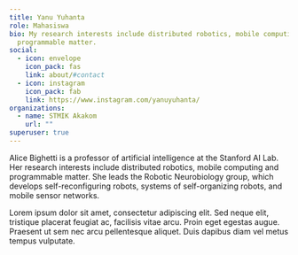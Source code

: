 ```yaml
---
title: Yanu Yuhanta
role: Mahasiswa
bio: My research interests include distributed robotics, mobile computing and
  programmable matter.
social:
  - icon: envelope
    icon_pack: fas
    link: about/#contact
  - icon: instagram
    icon_pack: fab
    link: https://www.instagram.com/yanuyuhanta/
organizations:
  - name: STMIK Akakom
    url: ""
superuser: true
---
```


Alice Bighetti is a professor of artificial intelligence at the Stanford AI Lab. Her research interests include distributed robotics, mobile computing and programmable matter. She leads the Robotic Neurobiology group, which develops self-reconfiguring robots, systems of self-organizing robots, and mobile sensor networks.

Lorem ipsum dolor sit amet, consectetur adipiscing elit. Sed neque elit, tristique placerat feugiat ac, facilisis vitae arcu. Proin eget egestas augue. Praesent ut sem nec arcu pellentesque aliquet. Duis dapibus diam vel metus tempus vulputate.
